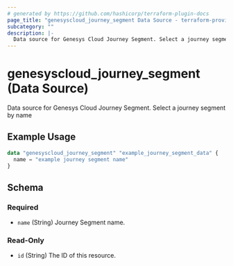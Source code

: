 ```yaml
---
# generated by https://github.com/hashicorp/terraform-plugin-docs
page_title: "genesyscloud_journey_segment Data Source - terraform-provider-genesyscloud"
subcategory: ""
description: |-
  Data source for Genesys Cloud Journey Segment. Select a journey segment by name
---
```


# genesyscloud_journey_segment (Data Source)

Data source for Genesys Cloud Journey Segment. Select a journey segment by name

## Example Usage

```terraform
data "genesyscloud_journey_segment" "example_journey_segment_data" {
  name = "example journey segment name"
}
```

<!-- schema generated by tfplugindocs -->
## Schema

### Required

- `name` (String) Journey Segment name.

### Read-Only

- `id` (String) The ID of this resource.


